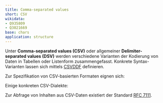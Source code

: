 ```yaml
---
title: Comma-separated values
short: CSV
wikidata: 
- Q935809
- Q3021669
base: chars
application: structure
---
```


Unter **Comma-separated values (CSV)** oder allgemeiner **Delimiter-separated
values (DSV)** werden verschiedene Varianten der Kodierung von Daten in
Tabellen oder Listenform zusammengefasst. Konkrete Syntax-Varianten lassen sich
mittels [CSVDDF](schema/csvddf) definieren.

Zur Spezifikation von CSV-basierten Formaten eignen sich:

<list-formats for="csv"/>

Einige konkreten CSV-Dialekte:

<list-formats profiles="csv"/>

Zur Abfrage von Inhalten aus CSV-Daten existiert der Standard [RFC 7111](query/rfc7111).
